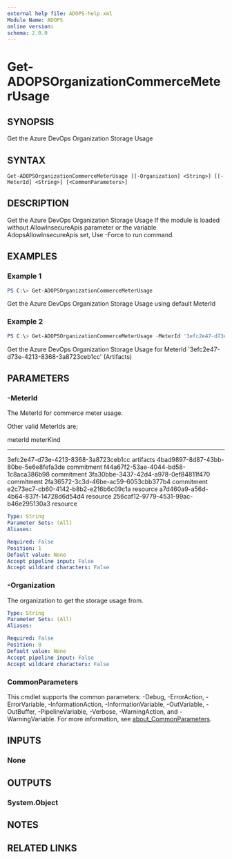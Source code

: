 ```yaml
---
external help file: ADOPS-help.xml
Module Name: ADOPS
online version:
schema: 2.0.0
---
```


# Get-ADOPSOrganizationCommerceMeterUsage

## SYNOPSIS
Get the Azure DevOps Organization Storage Usage

## SYNTAX

```
Get-ADOPSOrganizationCommerceMeterUsage [[-Organization] <String>] [[-MeterId] <String>] [<CommonParameters>]
```

## DESCRIPTION
Get the Azure DevOps Organization Storage Usage
If the module is loaded without AllowInsecureApis parameter or the variable AdopsAllowInsecureApis set, Use -Force to run command.

## EXAMPLES

### Example 1
```powershell
PS C:\> Get-ADOPSOrganizationCommerceMeterUsage
```

Get the Azure DevOps Organization Storage Usage using default MeterId

### Example 2
```powershell
PS C:\> Get-ADOPSOrganizationCommerceMeterUsage -MeterId '3efc2e47-d73e-4213-8368-3a8723ceb1cc'
```

Get the Azure DevOps Organization Storage Usage for MeterId '3efc2e47-d73e-4213-8368-3a8723ceb1cc' (Artifacts)

## PARAMETERS

### -MeterId
The MeterId for commerce meter usage.

Other valid MeterIds are;

meterId                              meterKind
-------                              ---------
3efc2e47-d73e-4213-8368-3a8723ceb1cc artifacts
4bad9897-8d87-43bb-80be-5e6e8fefa3de commitment
f44a67f2-53ae-4044-bd58-1c8aca386b98 commitment
3fa30bbe-3437-42d4-a978-0ef84811f470 commitment
2fa36572-3c3d-46be-ac59-6053cbb377b4 commitment
e2c73ec7-cb60-4142-b8b2-e216b6c09c1a resource
a7d460a9-a56d-4b64-837f-14728d6d54d4 resource
256caf12-9779-4531-99ac-b46e295130a3 resource


```yaml
Type: String
Parameter Sets: (All)
Aliases:

Required: False
Position: 1
Default value: None
Accept pipeline input: False
Accept wildcard characters: False
```

### -Organization
The organization to get the storage usage from.

```yaml
Type: String
Parameter Sets: (All)
Aliases:

Required: False
Position: 0
Default value: None
Accept pipeline input: False
Accept wildcard characters: False
```

### CommonParameters
This cmdlet supports the common parameters: -Debug, -ErrorAction, -ErrorVariable, -InformationAction, -InformationVariable, -OutVariable, -OutBuffer, -PipelineVariable, -Verbose, -WarningAction, and -WarningVariable. For more information, see [about_CommonParameters](http://go.microsoft.com/fwlink/?LinkID=113216).

## INPUTS

### None

## OUTPUTS

### System.Object
## NOTES

## RELATED LINKS
